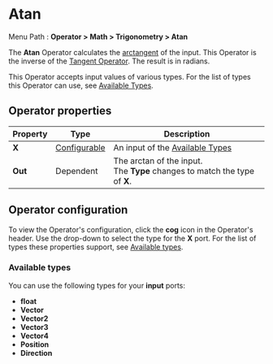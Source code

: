 # Atan

Menu Path : **Operator > Math > Trigonometry > Atan**  

The **Atan** Operator calculates the [arctangent](https://docs.unity3d.com/ScriptReference/Mathf.Atan.html) of the input. This Operator is the inverse of the [Tangent Operator](Operator-Tangent.md). The result is in radians.

This Operator accepts input values of various types. For the list of types this Operator can use, see [Available Types](#available-types).

## Operator properties

| **Property** | **Type**                                | **Description**                                              |
| ------------ | --------------------------------------- | ------------------------------------------------------------ |
| **X**        | [Configurable](#operator-configuration) | An input of the  [Available Types](#available-types)          |
| **Out**      | Dependent                               | The arctan of the input.<br/>The **Type** changes to match the type of **X**. |

## Operator configuration

To view the Operator's configuration, click the **cog** icon in the Operator's header. Use the drop-down to select the type for the **X** port. For the list of types these properties support, see [Available types](#available-types).



### Available types

You can use the following types for your **input** ports:

- **float**
- **Vector**
- **Vector2**
- **Vector3**
- **Vector4**
- **Position**
- **Direction**